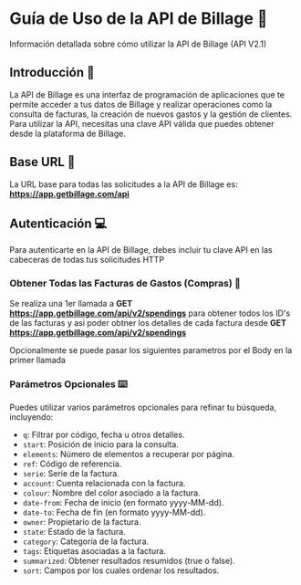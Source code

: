 # Guía de Uso de la API de Billage  :eyes:
Información detallada sobre cómo utilizar la API de Billage (API V2.1) 

## Introducción :floppy_disk:
La API de Billage es una interfaz de programación de aplicaciones que te permite acceder a tus datos de Billage y realizar operaciones como la consulta de facturas, la creación de nuevos gastos y la gestión de clientes. Para utilizar la API, necesitas una clave API válida que puedes obtener desde la plataforma de Billage.

## Base URL :electric_plug:
La URL base para todas las solicitudes a la API de Billage es:
**https://app.getbillage.com/api**

## Autenticación :computer:
Para autenticarte en la API de Billage, debes incluir tu clave API en las cabeceras de todas tus solicitudes HTTP 

### Obtener Todas las Facturas de Gastos (Compras)  :minidisc:

Se realiza una 1er llamada a **GET https://app.getbillage.com/api/v2/spendings** para obtener todos los ID's de las facturas y asi poder obtner los detalles de cada factura desde
**GET https://app.getbillage.com/api/v2/spendings**

Opcionalmente se puede pasar los siguientes parametros por el Body en la primer llamada

### Parámetros Opcionales  :keyboard:

Puedes utilizar varios parámetros opcionales para refinar tu búsqueda, incluyendo:

- `q`: Filtrar por código, fecha u otros detalles.
- `start`: Posición de inicio para la consulta.
- `elements`: Número de elementos a recuperar por página.
- `ref`: Código de referencia.
- `serie`: Serie de la factura.
- `account`: Cuenta relacionada con la factura.
- `colour`: Nombre del color asociado a la factura.
- `date-from`: Fecha de inicio (en formato yyyy-MM-dd).
- `date-to`: Fecha de fin (en formato yyyy-MM-dd).
- `owner`: Propietario de la factura.
- `state`: Estado de la factura.
- `category`: Categoría de la factura.
- `tags`: Etiquetas asociadas a la factura.
- `summarized`: Obtener resultados resumidos (true o false).
- `sort`: Campos por los cuales ordenar los resultados.






